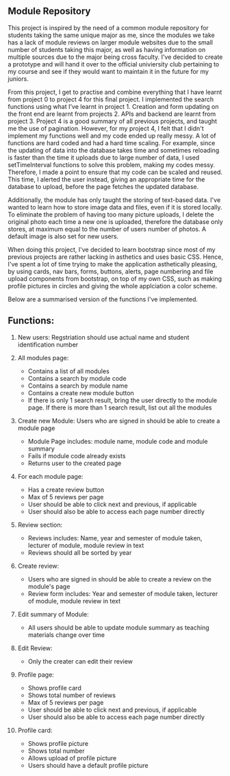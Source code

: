 ## Module Repository

This project is inspired by the need of a common module repository for students taking the same unique major as me, since the modules we take has a lack of module reviews on larger module websites due to the small number of students taking this major, as well as having information on multiple sources due to the major being cross faculty. I've decided to create a prototype and will hand it over to the official univiersity club pertaining to my course and see if they would want to maintain it in the future for my juniors. 

From this project, I get to practise and combine everything that I have learnt from project 0 to project 4 for this final project. I implemented the search functions using what I've learnt in project 1. Creation and form updating on the front end are learnt from projects 2. APIs and backend are learnt from project 3. Project 4 is a good summary of all previous projects, and taught me the use of pagination. However, for my project 4, I felt that I didn't implement my functions well and my code ended up really messy. A lot of functions are hard coded and had a hard time scaling. For example, since the updating of data into the database takes time and sometimes reloading is faster than the time it uploads due to large number of data, I used setTimeInterval functions to solve this problem, making my codes messy. Therefore, I made a point to ensure that my code can be scaled and reused. This time, I alerted the user instead, giving an appropriate time for the database to upload, before the page fetches the updated database. 

Additionally, the module has only taught the storing of text-based data. I've wanted to learn how to store image data and files, even if it is stored locally. To eliminate the problem of having too many picture uploads, I delete the original photo each time a new one is uploaded, therefore the database only stores, at maximum equal to the number of users number of photos. A default image is also set for new users.  

When doing this project, I've decided to learn bootstrap since most of my previous projects are rather lacking in asthetics and uses basic CSS. Hence, I've spent a lot of time trying to make the application asthetically pleasing, by using cards, nav bars, forms, buttons, alerts, page numbering and file upload components from bootstrap, on top of my own CSS, such as making profile pictures in circles and giving the whole applciation a color scheme. 

Below are a summarised version of the functions I've implemented. 

## Functions:
1. New users: Regstriation should use actual name and student identification number

2. All modules page: 
    - Contains a list of all modules
    - Contains a search by module code
    - Contains a search by module name
    - Contains a create new module button
    - If there is only 1 search result, bring the user directly to the module page. If there is more than 1 search result, list out all the modules

3. Create new Module: Users who are signed in should be able to create a module page 
    - Module Page includes: module name, module code and module summary
    - Fails if module code already exists
    - Returns user to the created page

4. For each module page: 
    - Has a create review button
    - Max of 5 reviews per page
    - User should be able to click next and previous, if applicable
    - User should also be able to access each page number directly

5. Review section: 
    - Reviews includes: Name, year and semester of module taken, lecturer of module, module review in text 
    - Reviews should all be sorted by year

6. Create review:
    - Users who are signed in should be able to create a review on the module's page
    - Review form includes: Year and semester of module taken, lecturer of module, module review in text

7. Edit summary of Module:
    - All users should be able to update module summary as teaching materials change over time

8. Edit Review:
    - Only the creater can edit their review

9. Profile page:
    - Shows profile card
    - Shows total number of reviews
    - Max of 5 reviews per page
    - User should be able to click next and previous, if applicable
    - User should also be able to access each page number directly

10. Profile card:
    - Shows profile picture
    - Shows total number 
    - Allows upload of profile picture
    - Users should have a default profile picture
